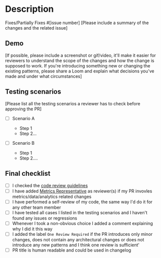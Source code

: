 # Description

Fixes/Partially Fixes #[issue number]
[Please include a summary of the changes and the related issue]

## Demo

[If possible, please include a screenshot or gif/video, it'll make it easier for reviewers to understand the scope of the changes and how the change is supposed to work. If you're introducing something new or changing the existing patterns, please share a Loom and explain what decisions you've made and under what circumstances]

## Testing scenarios

[Please list all the testing scenarios a reviewer has to check before approving the PR]

- [ ] Scenario A
  - Step 1
  - Step 2...

- [ ] Scenario B
  - Step 1
  - Step 2....

## Final checklist

- [ ] I checked the [code review guidelines](../docs/codeReview.md)
- [ ] I have added [Metrics Representative](../docs/codeReview.md#metrics-representative) as reviewer(s) if my PR invovles metrics/data/analytics related changes
- [ ] I have performed a self-review of my code, the same way I'd do it for any other team member
- [ ] I have tested all cases I listed in the testing scenarios and I haven't found any issues or regressions
- [ ] Whenever I took a non-obvious choice I added a comment explaining why I did it this way
- [ ] I added the label `One Review Required` if the PR introduces only minor changes, does not contain any architectural changes or does not introduce any new patterns and I think one review is sufficient'
- [ ] PR title is human readable and could be used in changelog

